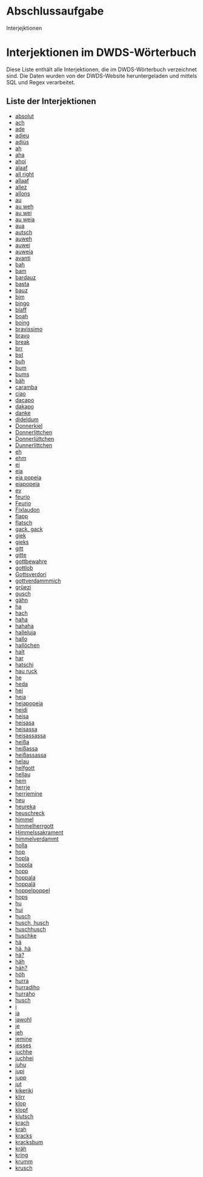 # Abschlussaufgabe
Interjejktionen
<!DOCTYPE html>
<html lang="de">
<head>
<meta charset="UTF-8">
<meta name="viewport" content="width=device-width, initial-scale=1.0">
<title>Interjektionen im DWDS-Wörterbuch</title>
</head>
<body>
<h1>Interjektionen im DWDS-Wörterbuch</h1>
<p>Diese Liste enthält alle Interjektionen, die im DWDS-Wörterbuch verzeichnet sind. Die Daten wurden von der DWDS-Website heruntergeladen und mittels SQL und Regex verarbeitet.</p>
<h2>Liste der Interjektionen </h2>
<ul>
    <li><a href="https://www.dwds.de/wb/absolut">absolut</a></li>
    <li><a href="https://www.dwds.de/wb/ach">ach</a></li>
    <li><a href="https://www.dwds.de/wb/ade">ade</a></li>
    <li><a href="https://www.dwds.de/wb/adieu">adieu</a></li>
    <li><a href="https://www.dwds.de/wb/adjüs">adjüs</a></li>
    <li><a href="https://www.dwds.de/wb/ah">ah</a></li>
    <li><a href="https://www.dwds.de/wb/aha">aha</a></li>
    <li><a href="https://www.dwds.de/wb/ahoi">ahoi</a></li>
    <li><a href="https://www.dwds.de/wb/alaaf">alaaf</a></li>
    <li><a href="https://www.dwds.de/wb/all%20right">all right</a></li>
    <li><a href="https://www.dwds.de/wb/allaaf">allaaf</a></li>
    <li><a href="https://www.dwds.de/wb/allez">allez</a></li>
    <li><a href="https://www.dwds.de/wb/allons">allons</a></li>
    <li><a href="https://www.dwds.de/wb/au">au</a></li>
    <li><a href="https://www.dwds.de/wb/au%20weh">au weh</a></li>
    <li><a href="https://www.dwds.de/wb/au%20wei">au wei</a></li>
    <li><a href="https://www.dwds.de/wb/au%20weia">au weia</a></li>
    <li><a href="https://www.dwds.de/wb/aua">aua</a></li>
    <li><a href="https://www.dwds.de/wb/autsch">autsch</a></li>
    <li><a href="https://www.dwds.de/wb/auweh">auweh</a></li>
    <li><a href="https://www.dwds.de/wb/auwei">auwei</a></li>
    <li><a href="https://www.dwds.de/wb/auweia">auweia</a></li>
    <li><a href="https://www.dwds.de/wb/avanti">avanti</a></li>
    <li><a href="https://www.dwds.de/wb/bah">bah</a></li>
    <li><a href="https://www.dwds.de/wb/bam">bam</a></li>
    <li><a href="https://www.dwds.de/wb/bardauz">bardauz</a></li>
    <li><a href="https://www.dwds.de/wb/basta">basta</a></li>
    <li><a href="https://www.dwds.de/wb/bauz">bauz</a></li>
    <li><a href="https://www.dwds.de/wb/bim">bim</a></li>
    <li><a href="https://www.dwds.de/wb/bingo">bingo</a></li>
    <li><a href="https://www.dwds.de/wb/blaff">blaff</a></li>
    <li><a href="https://www.dwds.de/wb/boah">boah</a></li>
    <li><a href="https://www.dwds.de/wb/boing">boing</a></li>
    <li><a href="https://www.dwds.de/wb/bravissimo">bravissimo</a></li>
    <li><a href="https://www.dwds.de/wb/bravo">bravo</a></li>
    <li><a href="https://www.dwds.de/wb/break">break</a></li>
    <li><a href="https://www.dwds.de/wb/brr">brr</a></li>
    <li><a href="https://www.dwds.de/wb/bst">bst</a></li>
    <li><a href="https://www.dwds.de/wb/buh">buh</a></li>
    <li><a href="https://www.dwds.de/wb/bum">bum</a></li>
    <li><a href="https://www.dwds.de/wb/bums">bums</a></li>
    <li><a href="https://www.dwds.de/wb/bäh">bäh</a></li>
    <li><a href="https://www.dwds.de/wb/caramba">caramba</a></li>
    <li><a href="https://www.dwds.de/wb/ciao">ciao</a></li>
    <li><a href="https://www.dwds.de/wb/dacapo">dacapo</a></li>
    <li><a href="https://www.dwds.de/wb/dakapo">dakapo</a></li>
    <li><a href="https://www.dwds.de/wb/danke">danke</a></li>
    <li><a href="https://www.dwds.de/wb/dideldum">dideldum</a></li>
    <li><a href="https://www.dwds.de/wb/Donnerkiel">Donnerkiel</a></li>
    <li><a href="https://www.dwds.de/wb/Donnerlittchen">Donnerlittchen</a></li>
    <li><a href="https://www.dwds.de/wb/Donnerlüttchen">Donnerlüttchen</a></li>
    <li><a href="https://www.dwds.de/wb/Dunnerlittchen">Dunnerlittchen</a></li>
    <li><a href="https://www.dwds.de/wb/eh">eh</a></li>
    <li><a href="https://www.dwds.de/wb/ehm">ehm</a></li>
    <li><a href="https://www.dwds.de/wb/ei">ei</a></li>
    <li><a href="https://www.dwds.de/wb/eia">eia</a></li>
    <li><a href="https://www.dwds.de/wb/eia%20popeia">eia popeia</a></li>
    <li><a href="https://www.dwds.de/wb/eiapopeia">eiapopeia</a></li>
    <li><a href="https://www.dwds.de/wb/ey">ey</a></li>
    <li><a href="https://www.dwds.de/wb/feurio">feurio</a></li>
    <li><a href="https://www.dwds.de/wb/Feurio">Feurio</a></li>
    <li><a href="https://www.dwds.de/wb/Fixlaudon">Fixlaudon</a></li>
    <li><a href="https://www.dwds.de/wb/flapp">flapp</a></li>
    <li><a href="https://www.dwds.de/wb/flatsch">flatsch</a></li>
    <li><a href="https://www.dwds.de/wb/gack,%20gack">gack, gack</a></li>
    <li><a href="https://www.dwds.de/wb/giek">giek</a></li>
    <li><a href="https://www.dwds.de/wb/gieks">gieks</a></li>
    <li><a href="https://www.dwds.de/wb/gitt">gitt</a></li>
    <li><a href="https://www.dwds.de/wb/gitte">gitte</a></li>
    <li><a href="https://www.dwds.de/wb/gottbewahre">gottbewahre</a></li>
    <li><a href="https://www.dwds.de/wb/gottlob">gottlob</a></li>
    <li><a href="https://www.dwds.de/wb/Gottsverdori">Gottsverdori</a></li>
    <li><a href="https://www.dwds.de/wb/gottverdammmich">gottverdammmich</a></li>
    <li><a href="https://www.dwds.de/wb/grüezi">grüezi</a></li>
    <li><a href="https://www.dwds.de/wb/gusch">gusch</a></li>
    <li><a href="https://www.dwds.de/wb/gähn">gähn</a></li>
    <li><a href="https://www.dwds.de/wb/ha">ha</a></li>
    <li><a href="https://www.dwds.de/wb/hach">hach</a></li>
    <li><a href="https://www.dwds.de/wb/haha">haha</a></li>
    <li><a href="https://www.dwds.de/wb/hahaha">hahaha</a></li>
    <li><a href="https://www.dwds.de/wb/halleluja">halleluja</a></li>
    <li><a href="https://www.dwds.de/wb/hallo">hallo</a></li>
    <li><a href="https://www.dwds.de/wb/hallöchen">hallöchen</a></li>
    <li><a href="https://www.dwds.de/wb/halt">halt</a></li>
    <li><a href="https://www.dwds.de/wb/har">har</a></li>
    <li><a href="https://www.dwds.de/wb/hatschi">hatschi</a></li>
    <li><a href="https://www.dwds.de/wb/hau%20ruck">hau ruck</a></li>
    <li><a href="https://www.dwds.de/wb/he">he</a></li>
    <li><a href="https://www.dwds.de/wb/heda">heda</a></li>
    <li><a href="https://www.dwds.de/wb/hei">hei</a></li>
    <li><a href="https://www.dwds.de/wb/heia">heia</a></li>
    <li><a href="https://www.dwds.de/wb/heiapopeia">heiapopeia</a></li>
    <li><a href="https://www.dwds.de/wb/heidi">heidi</a></li>
    <li><a href="https://www.dwds.de/wb/heisa">heisa</a></li>
    <li><a href="https://www.dwds.de/wb/heisasa">heisasa</a></li>
    <li><a href="https://www.dwds.de/wb/heisassa">heisassa</a></li>
    <li><a href="https://www.dwds.de/wb/heisassassa">heisassassa</a></li>
    <li><a href="https://www.dwds.de/wb/heißa">heißa</a></li>
    <li><a href="https://www.dwds.de/wb/heißassa">heißassa</a></li>
    <li><a href="https://www.dwds.de/wb/heißassassa">heißassassa</a></li>
    <li><a href="https://www.dwds.de/wb/helau">helau</a></li>
    <li><a href="https://www.dwds.de/wb/helfgott">helfgott</a></li>
    <li><a href="https://www.dwds.de/wb/hellau">hellau</a></li>
    <li><a href="https://www.dwds.de/wb/hem">hem</a></li>
    <li><a href="https://www.dwds.de/wb/herrje">herrje</a></li>
    <li><a href="https://www.dwds.de/wb/herrjemine">herrjemine</a></li>
    <li><a href="https://www.dwds.de/wb/heu">heu</a></li>
    <li><a href="https://www.dwds.de/wb/heureka">heureka</a></li>
    <li><a href="https://www.dwds.de/wb/heuschreck">heuschreck</a></li>
    <li><a href="https://www.dwds.de/wb/himmel">himmel</a></li>
    <li><a href="https://www.dwds.de/wb/himmelherrgott">himmelherrgott</a></li>
    <li><a href="https://www.dwds.de/wb/Himmelssakrament">Himmelssakrament</a></li>
    <li><a href="https://www.dwds.de/wb/himmelverdammt">himmelverdammt</a></li>
    <li><a href="https://www.dwds.de/wb/holla">holla</a></li>
    <li><a href="https://www.dwds.de/wb/hop">hop</a></li>
    <li><a href="https://www.dwds.de/wb/hopla">hopla</a></li>
    <li><a href="https://www.dwds.de/wb/hoppla">hoppla</a></li>
    <li><a href="https://www.dwds.de/wb/hopp">hopp</a></li>
    <li><a href="https://www.dwds.de/wb/hoppala">hoppala</a></li>
    <li><a href="https://www.dwds.de/wb/hoppalä">hoppalä</a></li>
    <li><a href="https://www.dwds.de/wb/hoppelpoppel">hoppelpoppel</a></li>
    <li><a href="https://www.dwds.de/wb/hops">hops</a></li>
    <li><a href="https://www.dwds.de/wb/hu">hu</a></li>
    <li><a href="https://www.dwds.de/wb/hui">hui</a></li>
    <li><a href="https://www.dwds.de/wb/husch">husch</a></li>
    <li><a href="https://www.dwds.de/wb/husch,%20husch">husch, husch</a></li>
    <li><a href="https://www.dwds.de/wb/huschhusch">huschhusch</a></li>
    <li><a href="https://www.dwds.de/wb/huschke">huschke</a></li>
    <li><a href="https://www.dwds.de/wb/hä">hä</a></li>
    <li><a href="https://www.dwds.de/wb/hä,%20hä">hä, hä</a></li>
    <li><a href="https://www.dwds.de/wb/hä?">hä?</a></li>
    <li><a href="https://www.dwds.de/wb/häh">häh</a></li>
    <li><a href="https://www.dwds.de/wb/häh?">häh?</a></li>
    <li><a href="https://www.dwds.de/wb/höh">höh</a></li>
    <li><a href="https://www.dwds.de/wb/hurra">hurra</a></li>
    <li><a href="https://www.dwds.de/wb/hurradiho">hurradiho</a></li>
    <li><a href="https://www.dwds.de/wb/hurraho">hurraho</a></li>
    <li><a href="https://www.dwds.de/wb/husch">husch</a></li>
    <li><a href="https://www.dwds.de/wb/i">i</a></li>
<li><a href="https://www.dwds.de/wb/ja">ja</a></li>
<li><a href="https://www.dwds.de/wb/jawohl">jawohl</a></li>
<li><a href="https://www.dwds.de/wb/je">je</a></li>
<li><a href="https://www.dwds.de/wb/jeh">jeh</a></li>
<li><a href="https://www.dwds.de/wb/jemine">jemine</a></li>
<li><a href="https://www.dwds.de/wb/jesses">jesses</a></li>
<li><a href="https://www.dwds.de/wb/juchhe">juchhe</a></li>
<li><a href="https://www.dwds.de/wb/juchhei">juchhei</a></li>
<li><a href="https://www.dwds.de/wb/juhu">juhu</a></li>
<li><a href="https://www.dwds.de/wb/jupi">jupi</a></li>
<li><a href="https://www.dwds.de/wb/jupp">jupp</a></li>
<li><a href="https://www.dwds.de/wb/jut">jut</a></li>
<li><a href="https://www.dwds.de/wb/kikeriki">kikeriki</a></li>
<li><a href="https://www.dwds.de/wb/klirr">klirr</a></li>
<li><a href="https://www.dwds.de/wb/klop">klop</a></li>
<li><a href="https://www.dwds.de/wb/klopf">klopf</a></li>
<li><a href="https://www.dwds.de/wb/klutsch">klutsch</a></li>
<li><a href="https://www.dwds.de/wb/krach">krach</a></li>
<li><a href="https://www.dwds.de/wb/krah">krah</a></li>
<li><a href="https://www.dwds.de/wb/kracks">kracks</a></li>
<li><a href="https://www.dwds.de/wb/kracksbum">kracksbum</a></li>
<li><a href="https://www.dwds.de/wb/kräh">kräh</a></li>
<li><a href="https://www.dwds.de/wb/kring">kring</a></li>
<li><a href="https://www.dwds.de/wb/krumm">krumm</a></li>
<li><a href="https://www.dwds.de/wb/krusch">krusch</a></li>
</ul>
</body>
</html>

